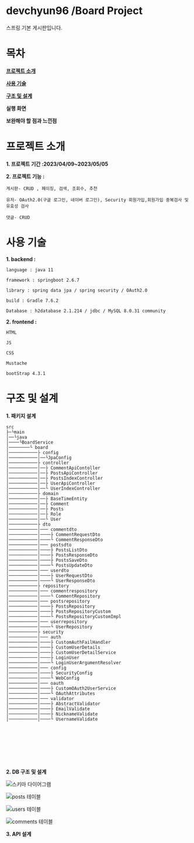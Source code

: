 # devchyun96 /Board Project
스프링 기본 게시판입니다.


# 목차
**[프로젝트 소개](#프로젝트-소개)**

**[사용 기술](#사용-기술)**

**[구조 및 설계](#구조-및-설계)**

**실행 화면**

**보완해야 할 점과 느낀점**





# 프로젝트 소개
**1. 프로젝트 기간 :2023/04/09~2023/05/05** 


**2. 프로젝트 기능 :**

    게시판- CRUD , 페이징, 검색, 조회수, 추천

    유저- OAuth2.0(구글 로그인, 네이버 로그인), Security 회원가입,회원가입 중복검사 및 유효성 검사

    댓글- CRUD



# 사용 기술


**1. backend :** 

    language : java 11
    
    framework : springboot 2.6.7
  
    library : spring data jpa / spring security / OAuth2.0
    
    build : Gradle 7.6.2
    
    Database : h2database 2.1.214 / jdbc / MySQL 8.0.31 community
    
    
    
**2. frontend :**

    HTML
    
    JS
    
    CSS
    
    Mustache
    
    bootStrap 4.3.1
    
    
    
# 구조 및 설계
**1. 패키지 설계**
```
src
├─└main
│──└java
│────└BoardService
│────────└ board
│───────────├ config 
│───────────│──└JpaConfig        
│───────────├ controller
│───────────│──├ CommentApiContoller
│───────────│──├ PostsApiController
│───────────│──├ PostsIndexController
│───────────│──├ UserApiController
│───────────│──└ UserIndexController
│───────────├ domain
│───────────│──├ BaseTimeEntity
│───────────│──├ Comment
│───────────│──├ Posts
│───────────│──├ Role
│───────────│──└ User
│───────────├ dto
│───────────│─── commentdto
│───────────│────├ CommentRequestDto
│───────────│────└ CommentResponseDto
│───────────│─── postsdto
│───────────│────├ PostsListDto
│───────────│────├ PostsResponseDto
│───────────│────├ PostsSaveDto
│───────────│────└ PostsUpdateDto
│───────────│─── userdto
│───────────│────├ UserRequestDto
│───────────│────└ UserResponseDto
│───────────├ repository
│───────────│─── commentrespository
│───────────│────└ CommentRepository
│───────────│─── postsrepository
│───────────│────├ PostsRepository
│───────────│────├ PostsRepositoryCustom
│───────────│────└ PostsRepositoryCustomImpl
│───────────│─── userrepository
│───────────│────└ UserRepository
│───────────├ security
│───────────│─── auth
│───────────│────├ CustomAuthFailHandler
│───────────│────├ CustomUserDetails
│───────────│────├ CustomUserDetailService
│───────────│────├ LoginUser
│───────────│────└ LoginUserArgumentResolver
│───────────│─── config
│───────────│────├ SecurityConfig
│───────────│────└ WebConfig
│───────────│─── oauth
│───────────│────├ CustomOAuth2UserService
│───────────│────└ OAuthAttributes
│───────────│─── validator
│───────────│────├ AbstractValidator
│───────────│────├ EmailValidate
│───────────│────├ NicknameValidate
│───────────│────└ UsernameValidate









```


**2. DB 구조 및 설계**

![스키마 다이어그램](https://user-images.githubusercontent.com/74132326/236361155-83dd5b31-9c2d-4032-a8e9-ddf792540402.jpg)

![posts 테이블](https://user-images.githubusercontent.com/74132326/236364642-88e42b3e-d019-463a-aed6-6765cab7c653.jpg)

![users 테이블](https://user-images.githubusercontent.com/74132326/236364657-586597da-5955-43a9-80fd-a5cd2bde7acc.jpg)

![comments 테이블](https://user-images.githubusercontent.com/74132326/236364663-ca29944b-7d1c-41a7-bfba-f4eaf369eaac.jpg)

**3. API 설계**







    

    
